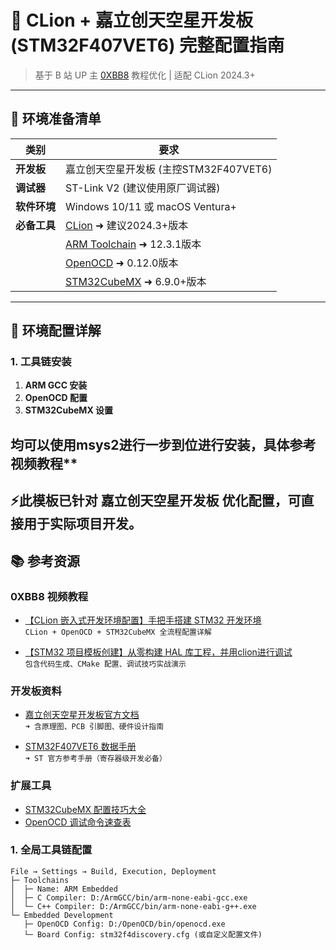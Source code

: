 # 📜 CLion + 嘉立创天空星开发板 (STM32F407VET6) 完整配置指南

> 基于 B 站 UP 主 [0XBB8](https://space.bilibili.com/3493142393260061) 教程优化 | 适配 CLion 2024.3+

---

## 🚀 环境准备清单
| 类别        | 要求                                                                 |
|-----------|--------------------------------------------------------------------|
| **开发板**   | 嘉立创天空星开发板 (主控STM32F407VET6)                                       |
| **调试器**   | ST-Link V2 (建议使用原厂调试器)                                         |
| **软件环境**  | Windows 10/11 或 macOS Ventura+                                  |
| **必备工具**  | [CLion](https://www.jetbrains.com/clion/) ➜ 建议2024.3+版本                |
|           | [ARM Toolchain](https://developer.arm.com/downloads/-/gnu-rm) ➜ 12.3.1版本 |
|           | [OpenOCD](https://gnutoolchains.com/arm-eabi/openocd/) ➜ 0.12.0版本       |
|           | [STM32CubeMX](https://www.st.com/stm32cubemx) ➜ 6.9.0+版本              |

---

## 🔧 环境配置详解

### 1. 工具链安装
1. **ARM GCC 安装**  
2. **OpenOCD 配置**  
3. **STM32CubeMX 设置**
 
均可以使用msys2进行一步到位进行安装，具体参考视频教程**
---


## ⚡此模板已针对 **嘉立创天空星开发板** 优化配置，可直接用于实际项目开发。

## 📚 参考资源

### 0XBB8 视频教程
- [【CLion 嵌入式开发环境配置】手把手搭建 STM32 开发环境](https://www.bilibili.com/video/BV1kmcXeyEES/)  
  `CLion + OpenOCD + STM32CubeMX 全流程配置详解`
  
- [【STM32 项目模板创建】从零构建 HAL 库工程，并用clion进行调试](https://www.bilibili.com/video/BV1c8chemE6L/)  
  `包含代码生成、CMake 配置、调试技巧实战演示`

### 开发板资料
- [嘉立创天空星开发板官方文档](https://wiki.lckit.com/)  
  `➜ 含原理图、PCB 引脚图、硬件设计指南`
  
- [STM32F407VET6 数据手册](https://www.st.com/resource/en/reference_manual/dm00031020-stm32f405-415-stm32f407-417-stm32f427-437-and-stm32f429-439-advanced-arm-based-32-bit-mcus-stmicroelectronics.pdf)  
  `➜ ST 官方参考手册（寄存器级开发必备）`

### 扩展工具
- [STM32CubeMX 配置技巧大全](https://www.st.com/stm32cubemx)  
- [OpenOCD 调试命令速查表](https://openocd.org/doc/html/General-Commands.html)


### 1. 全局工具链配置
```plaintext
File → Settings → Build, Execution, Deployment
├─ Toolchains
│  ├─ Name: ARM Embedded
│  ├─ C Compiler: D:/ArmGCC/bin/arm-none-eabi-gcc.exe
│  └─ C++ Compiler: D:/ArmGCC/bin/arm-none-eabi-g++.exe
└─ Embedded Development
   ├─ OpenOCD Config: D:/OpenOCD/bin/openocd.exe
   └─ Board Config: stm32f4discovery.cfg (或自定义配置文件)


